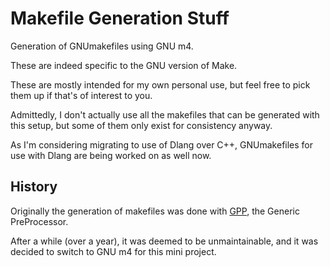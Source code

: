 # Makefile Generation Stuff

<!--
I've been using this in a bunch of places, so I thought I might as well
make it public.


It requires GPP, the Generic PreProcessor:  https://logological.org/gpp


The generated C and C++ makefiles with "do\_arm" in their filenames are
tuned for producing .elf files for the ARM7TDMI CPU specifically.


You **could** just manually convert the makefiles, but that's annoying.  It
would defeat the purpose of makefile\_generic\_src.gpp to do that.
-->

Generation of GNUmakefiles using GNU m4.

These are indeed specific to the GNU version of Make.

These are mostly intended for my own personal use, but feel free to pick
them up if that's of interest to you.

Admittedly, I don't actually use all the makefiles that can be generated
with this setup, but some of them only exist for consistency anyway.

As I'm considering migrating to use of Dlang over C++, GNUmakefiles for use
with Dlang are being worked on as well now.

<!--
There are some other ones as well that are not generated, such as the
Icarus Verilog ones, but those are the exception rather than the rule.
-->

## History
Originally the generation of makefiles was done with
[GPP](https://logological.org/gpp), the Generic PreProcessor.

After a while (over a year), it was deemed to be unmaintainable, and it was
decided to switch to GNU m4 for this mini project.

